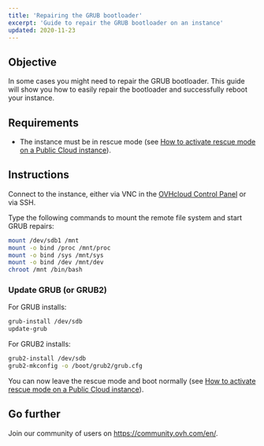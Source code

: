 ```yaml
---
title: 'Repairing the GRUB bootloader'
excerpt: 'Guide to repair the GRUB bootloader on an instance'
updated: 2020-11-23
---
```


## Objective

In some cases you might need to repair the GRUB bootloader. This guide will show you how to easily repair the bootloader and successfully reboot your instance.

## Requirements

- The instance must be in rescue mode (see [How to activate rescue mode on a Public Cloud instance](/pages/public_cloud/compute/put_an_instance_in_rescue_mode)).

## Instructions

Connect to the instance, either via VNC in the [OVHcloud Control Panel](/links/manager) or via SSH.

Type the following commands to mount the remote file system and start GRUB repairs:

```sh
mount /dev/sdb1 /mnt
mount -o bind /proc /mnt/proc
mount -o bind /sys /mnt/sys
mount -o bind /dev /mnt/dev
chroot /mnt /bin/bash
```

### Update GRUB (or GRUB2)

For GRUB installs:

```sh
grub-install /dev/sdb
update-grub
```

For GRUB2 installs:

```sh
grub2-install /dev/sdb
grub2-mkconfig -o /boot/grub2/grub.cfg
```

You can now leave the rescue mode and boot normally (see [How to activate rescue mode on a Public Cloud instance](/pages/public_cloud/compute/put_an_instance_in_rescue_mode)).

## Go further

Join our community of users on <https://community.ovh.com/en/>.